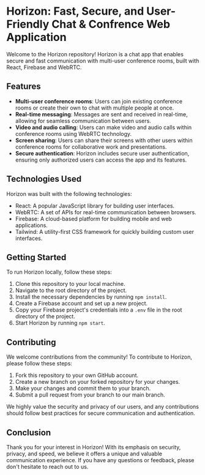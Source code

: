 # Horizon: Fast, Secure, and User-Friendly Chat & Confrence Web Application

Welcome to the Horizon repository! Horizon is a chat app that enables secure and fast communication with multi-user conference rooms, built with React, Firebase and WebRTC.

## Features

- **Multi-user conference rooms**: Users can join existing conference rooms or create their own to chat with multiple people at once.
- **Real-time messaging**: Messages are sent and received in real-time, allowing for seamless communication between users.
- **Video and audio calling**: Users can make video and audio calls within conference rooms using WebRTC technology.
- **Screen sharing**: Users can share their screens with other users within conference rooms for collaborative work and presentations.
- **Secure authentication**: Horizon includes secure user authentication, ensuring only authorized users can access the app and its features.

## Technologies Used

Horizon was built with the following technologies:

- React: A popular JavaScript library for building user interfaces.
- WebRTC: A set of APIs for real-time communication between browsers.
- Firebase: A cloud-based platform for building mobile and web applications.
- Tailwind: A utility-first CSS framework for quickly building custom user interfaces.

## Getting Started

To run Horizon locally, follow these steps:

1. Clone this repository to your local machine.
2. Navigate to the root directory of the project.
3. Install the necessary dependencies by running `npm install`.
4. Create a Firebase account and set up a new project.
5. Copy your Firebase project's credentials into a `.env` file in the root directory of the project.
6. Start Horizon by running `npm start`.

## Contributing

We welcome contributions from the community! To contribute to Horizon, please follow these steps:

1. Fork this repository to your own GitHub account.
2. Create a new branch on your forked repository for your changes.
3. Make your changes and commit them to your branch.
4. Submit a pull request from your branch to our main branch.

We highly value the security and privacy of our users, and any contributions should follow best practices for secure communication and authentication.

## Conclusion

Thank you for your interest in Horizon! With its emphasis on security, privacy, and speed, we believe it offers a unique and valuable communication experience. If you have any questions or feedback, please don't hesitate to reach out to us.
